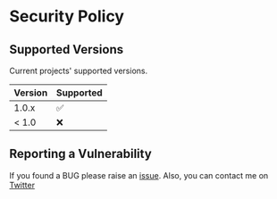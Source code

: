 # Security Policy

## Supported Versions

Current projects' supported versions.

| Version | Supported          |
| ------- | ------------------ |
| 1.0.x   | :white_check_mark: |
| < 1.0   | :x:                |

## Reporting a Vulnerability

If you found a BUG please raise an [issue](https://github.com/priyankarpal/ProjectsHut/issues/new?assignees=priyankarpal&labels=bug&template=%F0%9F%90%9E-bug-report.md&title=%F0%9F%90%9E+BUG+%3A+). Also, you can contact me on [Twitter](https://twitter.com/priyankarpal/)
